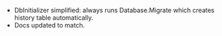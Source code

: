 - DbInitializer simplified: always runs Database.Migrate which creates history table automatically.
- Docs updated to match.
